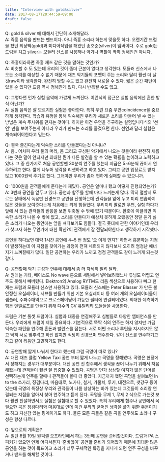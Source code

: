 ```yaml
---
title: "Interview with gold&silver"
date: 2017-08-17T20:44:59+09:00
draft: false
---
```

Q: gold & silver 에 대해서 간단히 소개해달라.  
A: 즉흥 음악을 만드는 밴드이다. 아니 즉흥 소리라 하는게 맞을듯 하다. 오랜기간 드럼을 쳤던 최상백(gold)과 미디어작업을 해왔던 송호준(silver)이 멤버이다. 주로 gold는 드럼을 치고 silver는 모듈러 신스를 사용하나 악기나 역할이 딱히 정해진건 아니다.

Q: 즉흥이라하면 즉흥 재즈 같은 것을 말하는 것인가?  
A: 비슷할 수 도 있는데 우리의 것이 좀더 근본이 없다고 생각한다. 모듈러 신스에서 나오는 소리를 예상할 수 없기 때문에 재즈 악기들의 포맷이 주는 소리와 달리 훨씬 더 날것raw이라 생각한다. 완전히 망할 수도 있고 완전히 새로울 수 있다. 짧은 순간 패턴이 있을 순 있지만 드럼 역시 정해진게 없다. 다시 반복될 수도 없고.

Q: 그렇다면 먼가 실험 음악에 가깝게 느껴진다. 이런식의 접근은 실험 음악에선 흔한 방식 아닌가?  
A: 실험 음악은 잘 모르지만 실험은 좋아한다. 특히 우린 요즘 우연coincidence을 중요하게 생각한다. 학습과 유행을 통해 익숙해진 우리가 새로운 소리를 만들어 낼 수 있는 방법은 계속 주사위를 던지는 것이다. 하지만 이건 우연을 추구하는 실험입니다식의 ‘선언’ 만을 보여주는게 아니라 우리가 만드는 소리를 즐겼으면 한다. 선언과 달리 실험은 계속되어야한다고 믿는다.

Q: 결국 즐긴다는게 익숙한 소리를 만들겠다는것 아니냐?  
A: 음.. 어차피 우리 둘의 머리, 몸 그리고 구성된 악기에서 나오는 것들이라 완전히 새롭다는 것은 말이 안되지만 최대한 뭔가 다른 발견을 할 수 있는 확률을 높이려고 노력하고 있다. 그 중 한가지로 처음 공연할땐 30분씩 연주를 했는데 지금은 5~6분씩 끊어서 연주하려고 한다. 짧게 나누어 생각을 리셋하려고 하고 있다. 그리고 공연 입장료도 받지 않고 1000원씩 주기로 했다. 그래야만 우리가 좀더 편하게 실패할 수 있으니까.

Q: 1000원을 관객들에게 준다는게 재밌다. 공연은 얼마나 했고 어떻게 진행되었는가?  
A: 3번째 공연을 앞두고 있다. 공연과 합주를 할때 마다 느끼는게 많다. 딱히 멀할지 모르는 상태에서 녹음만 신경쓰고 공연을 진행하는데 관객들을 앞에 두고 미리 연습하지 않은 것들을 보여준다는게 처음에는 되게 힘들었다. 우리끼리 말로만 우연, 실험 하다가 앞에 서 있는 관객들의 반응을 보면 위축될 수 밖에 없기 때문이다. 환호에 이끌리면 익숙한 소리가 나올 수 밖에 없고, 소리를 만들다가 예상치 못하게 오랬동안 정말 듣기 싫은 소리가 나오는 동안에는 앞을 쳐다보기도 힘들다. 결국 줏대에 관한 이야기인데 우리가 찾고자 하는 무언가에 대한 확신?이 관객에게 잘 전달되야한다고 생각하기 시작했다.

공연을 하다보면 대략 1시간 공연에 4~5 번 정도 ‘오 이게 먼지?’ 하면서 흥분하는 지점이 발생하는데  이 지점을 찾아가는 과정이 전혀 세련되지 않다보니 오히려 엄청난 에너지가 느껴질때가 많다. 일단 공연하는 우리가 느끼고 점점 관객들도 같이 느끼게 되는것 같다.

Q: 공연할때 악기 구성과 연주에 대해서 좀 더 자세히 알려 달라.  
A: 원래는 기타, 베이스도 No wave 톤으로 세팅해서 넣어보려했느나 튜닝도 어렵고 연주도 못해서 빼버렸다. Elektron의 Analog RYTM도 리듬 섹션으로 사용하다 빼고 현재는 드럼과 모듈러 신스만 사용하고 있다. 모듈러 신스에는 Peter Blasser 가 만든 불안정한 오실레이터, 서브를 만들기 위한 기본 오실레이터 등 여러 개의 오실레이터들이 샘플러, 주파수대역으로 크로스페이딩이 가능한 필터에 연결되어있다. 최대한 예측하기 힘든 엔벨로프를 만들기 위해 다수의 CV 유틸리티 모듈들을 사용한다.  

드럼은 기본 풀셋 드럼이다. 실험과 대중을 연결해주고 심벌들로 다양한 앰비언스를 만든다. 우리에게 드럼이 제일 중요하다. 기본적으로 뚝딱 식의 연주는 하지 않지만 가끔 익숙한 패턴을 연주해 혼돈과 발란스를 잡는다. 서로 어떤 소리나 루틴을 지시하지도 않고 딱히 서로 맞추려고 하진 않지만 적당히 신경쓰며 연주한다. 같이 신스를 연주하기고 하고 같이 리듬만 고민하기도 한다.

Q: 공연할때 짧게 나눠서 한다고 했는데 그럼 곡명이 따로 있나?  
A: 대전 재즈 클럽 Yellow Taxi 공연 부터 짧게 나누고 곡명을 정해봤다. 곡명은 현장에서 정해지는 경우가 대부분이다. 대전 공연 전 합주에서 생각을 끊어 나누기 위해서 처음해봤는데 관객들이 훨씬 잘 집중할 수 있었다. 곡명은 먼가 상상할 여지가 많은 단어를 선택하는게 연주를 할때나 관객들이 볼때 더 좋았다. 지금까지 했던 곡명을 살펴보면 In to the 쏘가리, 징검다리, 마음대로, 노가다, 철거, 가물치, 루키, 대전으로, 갯강구 등이 있는데 곡명의 특징상 우리와 관객들이 나름 상상하는 바가 있는데 그것들이 소리랑 연결되는 지점을 알아서 찾아 연주하고 듣게 된다. 곡명을 무제 1, 무제 2 식으로 가는것 보다 훨씬 친절하면서도 실험은 실험대로 할 수 있었다. 특히 우리에게 합주나 공연에서 꼭 필요한 곡은 징검다리와 마음대로 인데 이건 우리의 굳어진 생각을 풀기 위한 주문이기도 하고 자신감 있는 핑계이기도 하다. 물론 모든 곡들은 같은 곡을 연주해도 소리나 구성은 항상 다르다.

Q: 앞으로의 계획은?  
A:  일단 8월 19일 원픽셀 오프라인에서 하는 3번째 공연을 준비할것이다. 드럼과 PA 스피커가 있으면 언제 어디서든지 ‘준비없이’ 공연할 준비가 되어있기 때문에 최대한 많은 공연을 하는 것이 목표이고 소리가 너무 구체적인 특징을 지니게 되면 연주 구성을 바꾸거나 밴드를 해체할 것이다.
